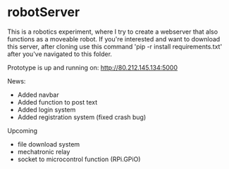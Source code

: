 # robotServer
This is a robotics experiment, where I try to create a webserver that also functions as a moveable robot.
If you're interested and want to download this server, after cloning use this command 'pip -r install requirements.txt' after you've navigated to this folder.

Prototype is up and running on: http://80.212.145.134:5000

News:
- Added navbar
- Added function to post text
- Added login system
- Added registration system (fixed crash bug)

Upcoming
- file download system
- mechatronic relay 
- socket to microcontrol function (RPi.GPiO)

